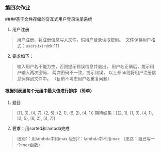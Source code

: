 ### 第四次作业
####基于文件存储的交互式用户登录注册系统
1. 用户注册 
> 用户注册，将注册信息写入文件，供用户登录读取使用。 
> 文件保存用户格式：users.txt
>nick:111
2. 要求如下：
> 输入用户名不能为空，否则提示错误信息并退出，
> 用户名正确后，提示用户输入两次密码，
> 两次密码不一致，提示错误，
> 以上都ok则将用户注册信息保存到文件中。 （目前不考虑用户名重复问题）
#### 根据列表里每个元组中最大值进行排序（简单）
1. 题目
> [(1, 3), (4, 7), (2, 5), (2, 1), (6, 2), (4, 1)]
> 期待结果：[(2, 1), (1, 3), (4, 1), (2, 5), (6, 2), (4, 7)]
2. 要求：用sorted和lambda完成
> 级别1：用lambda中用max
> 级别2：lambda中不用max	（思路：自己写一个max函数）
